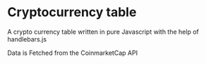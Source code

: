 # Cryptocurrency table 

A crypto currency table written in pure Javascript with the help of handlebars.js

Data is Fetched from the CoinmarketCap API
